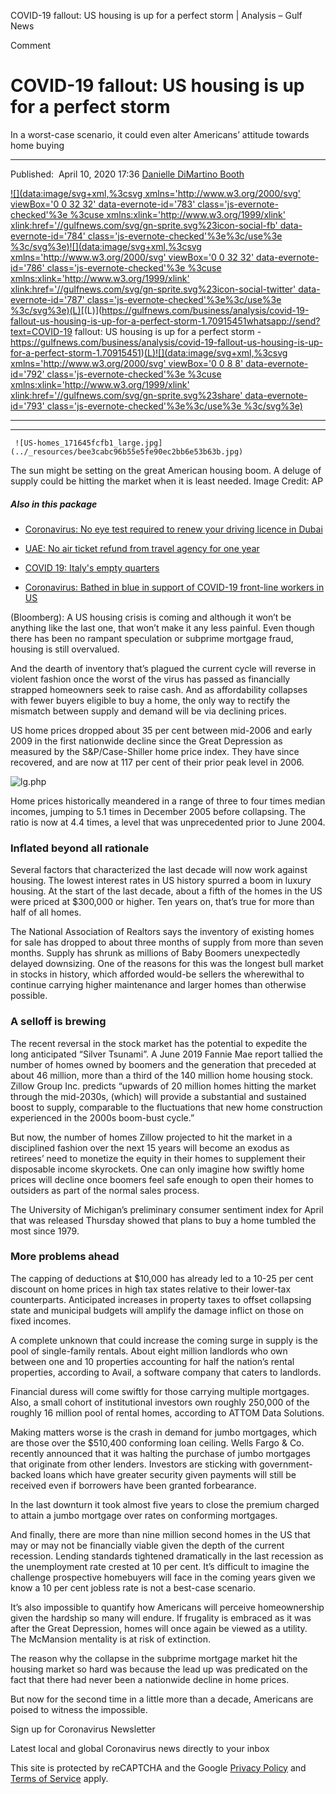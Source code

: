 COVID-19 fallout: US housing is up for a perfect storm | Analysis – Gulf News

  Comment

# COVID-19 fallout: US housing is up for a perfect storm

In a worst-case scenario, it could even alter Americans’ attitude towards home buying

* * *

  Published:  April 10, 2020 17:36      [Danielle DiMartino Booth](https://gulfnews.com/business/analysis/covid-19-fallout-us-housing-is-up-for-a-perfect-storm-1.70915451#)

[![](data:image/svg+xml,%3csvg xmlns='http://www.w3.org/2000/svg' viewBox='0 0 32 32' data-evernote-id='783' class='js-evernote-checked'%3e %3cuse xmlns:xlink='http://www.w3.org/1999/xlink' xlink:href='//gulfnews.com/svg/gn-sprite.svg%23icon-social-fb' data-evernote-id='784' class='js-evernote-checked'%3e%3c/use%3e %3c/svg%3e)](#)[![](data:image/svg+xml,%3csvg xmlns='http://www.w3.org/2000/svg' viewBox='0 0 32 32' data-evernote-id='786' class='js-evernote-checked'%3e %3cuse xmlns:xlink='http://www.w3.org/1999/xlink' xlink:href='//gulfnews.com/svg/gn-sprite.svg%23icon-social-twitter' data-evernote-id='787' class='js-evernote-checked'%3e%3c/use%3e %3c/svg%3e)](#)[(L)](https://gulfnews.com/business/analysis/covid-19-fallout-us-housing-is-up-for-a-perfect-storm-1.70915451mailto:?subject=COVID-19%20fallout%3A%20US%20housing%20is%20up%20for%20a%20perfect%20storm&body=https%3A%2F%2Fgulfnews.com%2Fbusiness%2Fanalysis%2Fcovid-19-fallout-us-housing-is-up-for-a-perfect-storm-1.70915451)[(L)](https://gulfnews.com/business/analysis/covid-19-fallout-us-housing-is-up-for-a-perfect-storm-1.70915451whatsapp://send?text=COVID-19 fallout: US housing is up for a perfect storm - https://gulfnews.com/business/analysis/covid-19-fallout-us-housing-is-up-for-a-perfect-storm-1.70915451)[(L)](#)[![](data:image/svg+xml,%3csvg xmlns='http://www.w3.org/2000/svg' viewBox='0 0 8 8' data-evernote-id='792' class='js-evernote-checked'%3e %3cuse xmlns:xlink='http://www.w3.org/1999/xlink' xlink:href='//gulfnews.com/svg/gn-sprite.svg%23share' data-evernote-id='793' class='js-evernote-checked'%3e%3c/use%3e %3c/svg%3e)](#)

* * *

* * *

     ![US-homes_171645fcfb1_large.jpg](../_resources/bee3cabc96b55e5fe90ec2bb6e53b63b.jpg)

The sun might be setting on the great American housing boom. A deluge of supply could be hitting the market when it is least needed. Image Credit: AP

##### Also in this package

- [Coronavirus: No eye test required to renew your driving licence in Dubai](https://gulfnews.com/living-in-uae/transport/coronavirus-no-eye-test-required-to-renew-your-driving-licence-in-dubai-1.1586440090481)

- [UAE: No air ticket refund from travel agency for one year](https://gulfnews.com/uae/reader-complaints/uae-no-air-ticket-refund-from-travel-agency-for-one-year-1.1586421035178)

- [COVID 19: Italy's empty quarters](https://gulfnews.com/photos/news/covid-19-italys-empty-quarters-1.1586436925540)

- [Coronavirus: Bathed in blue in support of COVID-19 front-line workers in US](https://gulfnews.com/photos/news/coronavirus-bathed-in-blue-in-support-of-covid-19-front-line-workers-in-us-1.1586501560107)

(Bloomberg): A US housing crisis is coming and although it won’t be anything like the last one, that won’t make it any less painful. Even though there has been no rampant speculation or subprime mortgage fraud, housing is still overvalued.

And the dearth of inventory that’s plagued the current cycle will reverse in violent fashion once the worst of the virus has passed as financially strapped homeowners seek to raise cash. And as affordability collapses with fewer buyers eligible to buy a home, the only way to rectify the mismatch between supply and demand will be via declining prices.

US home prices dropped about 35 per cent between mid-2006 and early 2009 in the first nationwide decline since the Great Depression as measured by the S&P/Case-Shiller home price index. They have since recovered, and are now at 117 per cent of their prior peak level in 2006.

![lg.php](../_resources/b4491705564909da7f9eaf749dbbfbb1.gif)

Home prices historically meandered in a range of three to four times median incomes, jumping to 5.1 times in December 2005 before collapsing. The ratio is now at 4.4 times, a level that was unprecedented prior to June 2004.

### Inflated beyond all rationale

Several factors that characterized the last decade will now work against housing. The lowest interest rates in US history spurred a boom in luxury housing. At the start of the last decade, about a fifth of the homes in the US were priced at $300,000 or higher. Ten years on, that’s true for more than half of all homes.

The National Association of Realtors says the inventory of existing homes for sale has dropped to about three months of supply from more than seven months. Supply has shrunk as millions of Baby Boomers unexpectedly delayed downsizing. One of the reasons for this was the longest bull market in stocks in history, which afforded would-be sellers the wherewithal to continue carrying higher maintenance and larger homes than otherwise possible.

### A selloff is brewing

The recent reversal in the stock market has the potential to expedite the long anticipated “Silver Tsunami”. A June 2019 Fannie Mae report tallied the number of homes owned by boomers and the generation that preceded at about 46 million, more than a third of the 140 million home housing stock. Zillow Group Inc. predicts “upwards of 20 million homes hitting the market through the mid-2030s, (which) will provide a substantial and sustained boost to supply, comparable to the fluctuations that new home construction experienced in the 2000s boom-bust cycle.”

But now, the number of homes Zillow projected to hit the market in a disciplined fashion over the next 15 years will become an exodus as retirees’ need to monetize the equity in their homes to supplement their disposable income skyrockets. One can only imagine how swiftly home prices will decline once boomers feel safe enough to open their homes to outsiders as part of the normal sales process.

The University of Michigan’s preliminary consumer sentiment index for April that was released Thursday showed that plans to buy a home tumbled the most since 1979.

### More problems ahead

The capping of deductions at $10,000 has already led to a 10-25 per cent discount on home prices in high tax states relative to their lower-tax counterparts. Anticipated increases in property taxes to offset collapsing state and municipal budgets will amplify the damage inflict on those on fixed incomes.

A complete unknown that could increase the coming surge in supply is the pool of single-family rentals. About eight million landlords who own between one and 10 properties accounting for half the nation’s rental properties, according to Avail, a software company that caters to landlords.

Financial duress will come swiftly for those carrying multiple mortgages. Also, a small cohort of institutional investors own roughly 250,000 of the roughly 16 million pool of rental homes, according to ATTOM Data Solutions.

Making matters worse is the crash in demand for jumbo mortgages, which are those over the $510,400 conforming loan ceiling. Wells Fargo & Co. recently announced that it was halting the purchase of jumbo mortgages that originate from other lenders. Investors are sticking with government-backed loans which have greater security given payments will still be received even if borrowers have been granted forbearance.

In the last downturn it took almost five years to close the premium charged to attain a jumbo mortgage over rates on conforming mortgages.

And finally, there are more than nine million second homes in the US that may or may not be financially viable given the depth of the current recession. Lending standards tightened dramatically in the last recession as the unemployment rate crested at 10 per cent. It’s difficult to imagine the challenge prospective homebuyers will face in the coming years given we know a 10 per cent jobless rate is not a best-case scenario.

It’s also impossible to quantify how Americans will perceive homeownership given the hardship so many will endure. If frugality is embraced as it was after the Great Depression, homes will once again be viewed as a utility. The McMansion mentality is at risk of extinction.

The reason why the collapse in the subprime mortgage market hit the housing market so hard was because the lead up was predicated on the fact that there had never been a nationwide decline in home prices.

But now for the second time in a little more than a decade, Americans are poised to witness the impossible.

Sign up for Coronavirus Newsletter

Latest local and global Coronavirus news directly to your inbox

This site is protected by reCAPTCHA and the Google [Privacy Policy](https://policies.google.com/privacy) and [Terms of Service](https://policies.google.com/terms) apply.